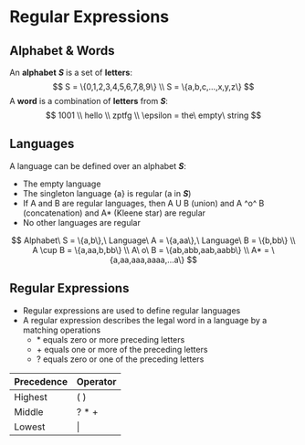 # Regular Expressions



## Alphabet & Words

An **alphabet** ***S*** is a set of **letters**: 
$$
S = \{0,1,2,3,4,5,6,7,8,9\} \\
S = \{a,b,c,...,x,y,z\}
$$
A **word** is a combination of **letters** from ***S***:
$$
1001 \\
hello \\
zptfg \\
\epsilon = the\ empty\ string
$$


## Languages

A language can be defined over an alphabet ***S***:

* The empty language
* The singleton language {a} is regular (a in ***S***)
* If A and B are regular languages, then A U B (union) and A ^o^ B (concatenation) and A* (Kleene star) are regular
* No other languages are regular


$$
Alphabet\ S = \{a,b\},\ Language\ A = \{a,aa\},\ Language\ B = \{b,bb\} \\
A \cup B = \{a,aa,b,bb\} \\
A\ o\ B = \{ab,abb,aab,aabb\} \\
A* = \{a,aa,aaa,aaaa,...a\}
$$


## Regular Expressions

* Regular expressions are used to define regular languages
* A regular expression describes the legal word in a language by a matching operations
  * \* equals zero or more preceding letters
  * \+ equals one or more of the preceding letters
  * ? equals zero or one of the preceding letters



| Precedence | Operator |
| ---------- | -------- |
| Highest    | ( )      |
| Middle     | ? * +    |
| Lowest     | \|       |

